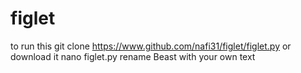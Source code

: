 # figlet
to run this git clone https://www.github.com/nafi31/figlet/figlet.py or download it 
nano figlet.py
rename Beast with your own text
